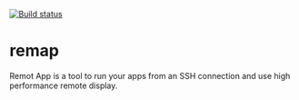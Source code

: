 [![Build status](https://github.com/sganis/remap/actions/workflows/ci.yml/badge.svg)](https://github.com/sganis/remap/actions)

# remap
Remot App is a tool to run your apps from an SSH connection and use high performance remote display. 
